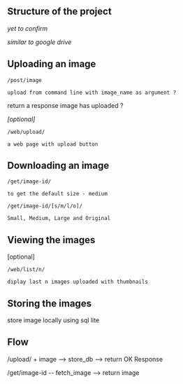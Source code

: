 ## Structure of the project
*yet to confirm*

*similar to google drive*

## Uploading an image

`/post/image`

    upload from command line with image_name as argument ?

return a response image has uploaded ?

*[optional]*

`/web/upload/`

    a web page with upload button

## Downloading an image

`/get/image-id/`
    
    to get the default size - medium

`/get/image-id/[s/m/l/o]/`
    
    Small, Medium, Large and Original

## Viewing the images
[optional]

`/web/list/n/`

    diplay last n images uploaded with thumbnails


## Storing the images

store image locally using sql lite


## Flow

/upload/ + image  --> store_db --> return OK Response

/get/image-id  -- fetch_image --> return image


